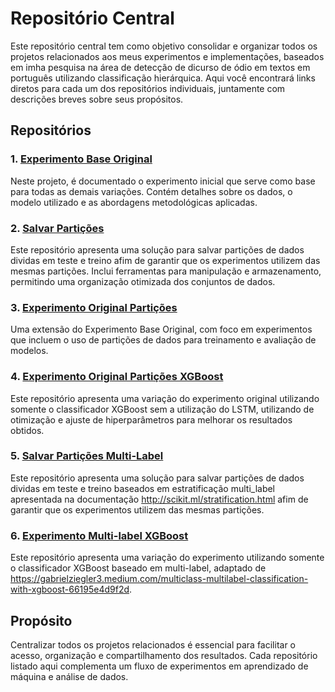 # Repositório Central

Este repositório central tem como objetivo consolidar e organizar todos os projetos relacionados aos meus experimentos e implementações, baseados em imha pesquisa na área de detecção de dicurso de ódio em textos em português utilizando classificação hierárquica. Aqui você encontrará links diretos para cada um dos repositórios individuais, juntamente com descrições breves sobre seus propósitos.

## Repositórios

### 1. [Experimento Base Original](https://github.com/Carlosbera7/ExperimentoBaseOriginal)
Neste projeto, é documentado o experimento inicial que serve como base para todas as demais variações. Contém detalhes sobre os dados, o modelo utilizado e as abordagens metodológicas aplicadas.

### 2. [Salvar Partições](https://github.com/Carlosbera7/SalvarParticoes)
Este repositório apresenta uma solução para salvar partições de dados dividas em teste e treino afim de garantir que os experimentos utilizem das mesmas partições. Inclui ferramentas para manipulação e armazenamento, permitindo uma organização otimizada dos conjuntos de dados.

### 3. [Experimento Original Partições](https://github.com/Carlosbera7/ExperimentoOriginalParticoes)
Uma extensão do Experimento Base Original, com foco em experimentos que incluem o uso de partições de dados para treinamento e avaliação de modelos. 

### 4. [Experimento Original Partições XGBoost](https://github.com/Carlosbera7/ExperimentoOriginalParticoesXgboost/tree/main)
Este repositório apresenta uma variação do experimento original utilizando somente o classificador XGBoost sem a utilização do LSTM, utilizando de otimização e ajuste de hiperparâmetros para melhorar os resultados obtidos.

### 5. [Salvar Partições Multi-Label](https://github.com/Carlosbera7/SalvarParticoesMultiLabel)
Este repositório apresenta uma solução para salvar partições de dados dividas em teste e treino baseados em estratificação multi_label apresentada na documentação http://scikit.ml/stratification.html afim de garantir que os experimentos utilizem das mesmas partições. 

### 6. [Experimento Multi-label XGBoost](https://github.com/Carlosbera7/ClassificadorMultiLabel)
Este repositório apresenta uma variação do experimento utilizando somente o classificador XGBoost baseado em multi-label, adaptado de https://gabrielziegler3.medium.com/multiclass-multilabel-classification-with-xgboost-66195e4d9f2d.

## Propósito
Centralizar todos os projetos relacionados é essencial para facilitar o acesso, organização e compartilhamento dos resultados. Cada repositório listado aqui complementa um fluxo de experimentos em aprendizado de máquina e análise de dados.


